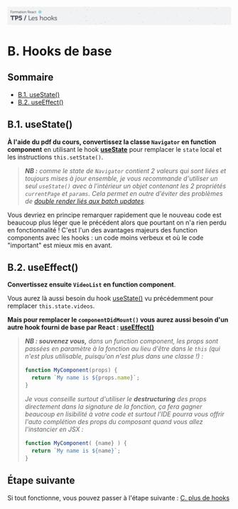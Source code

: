 <img src="images/readme/header-small.jpg" >

# B. Hooks de base <!-- omit in toc -->

## Sommaire <!-- omit in toc -->
- [B.1. useState()](#b1-usestate)
- [B.2. useEffect()](#b2-useeffect)

## B.1. useState()
**À l'aide du pdf du cours, convertissez la classe `Navigator` en function component** en utilisant le hook **[useState](https://reactjs.org/docs/hooks-reference.html#usestate)** pour remplacer le `state` local et les instructions `this.setState()`.

> _**NB :** comme le state de `Navigator` contient 2 valeurs qui sont liées et toujours mises à jour ensemble, je vous recommande d'utiliser un seul `useState()` avec à l'intérieur un objet contenant les 2 propriétés `currentPage` et `params`. Cela permet en outre d'éviter des problèmes de [double render liés aux batch updates](https://github.com/facebook/react/issues/14259)._

Vous devriez en principe remarquer rapidement que le nouveau code est beaucoup plus léger que le précédent alors que pourtant on n'a rien perdu en fonctionnalité ! C'est l'un des avantages majeurs des function components avec les hooks : un code moins verbeux et où le code "important" est mieux mis en avant.

## B.2. useEffect()
**Convertissez ensuite `VideoList` en function component**.

Vous aurez là aussi besoin du hook [useState()](https://reactjs.org/docs/hooks-reference.html#usestate) vu précédemment pour remplacer `this.state.videos`.

**Mais pour remplacer le `componentDidMount()` vous aurez aussi besoin d'un autre hook fourni de base par React : [useEffect()](https://reactjs.org/docs/hooks-reference.html#useeffect)**

> _**NB : souvenez vous,** dans un function component, les props sont passées en paramètre à la fonction au lieu d'être dans le `this` (qui n'est plus utilisable, puisqu'on n'est plus dans une classe !) :_
> ```jsx
> function MyComponent(props) {
> 	return `My name is ${props.name}`;
> }
> ```
> _Je vous conseille surtout d'utiliser le **destructuring** des props directement dans la signature de la fonction, ça fera gagner beaucoup en lisibilité à votre code et surtout l'IDE pourra vous offrir l'auto complétion des props du composant quand vous allez l'instancier en JSX :_
> ```jsx
> function MyComponent( {name} ) {
> 	return `My name is ${name}`;
> }
> ```

## Étape suivante <!-- omit in toc -->
Si tout fonctionne, vous pouvez passer à l'étape suivante : [C. plus de hooks](C-plus-de-hooks.md)
